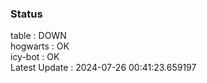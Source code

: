 ### Status


table : DOWN  
hogwarts : OK  
icy-bot : OK  
Latest Update : 2024-07-26 00:41:23.659197
